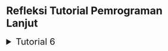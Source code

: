# Refleksi Tutorial Pemrograman Lanjut

<details>
<summary style="font-size:24px">Tutorial 6</summary>

## Commit 1 Reflection Notes
Berikut merupakan penjelasan mengenai fungsi `handle_connection`,

```
...
fn handle_connection(mut stream: TcpStream)
...
```
Baris kode di atas berfungsi untuk mengambil _ownership_ dari `TcpStream` yang akan merepresentasikan koneksi TCP.


```
...
let buf_reader = BufReader::new(&mut stream);
...
```
Baris kode di atas akan membuat _instance_ `BufReader` yang nantinya akan digunakan untuk membaca teks dari _stream_ secara efisien.

```
...
let http_request: Vec<_> = buf_reader 
    .lines() 
    .map(|result| result.unwrap())
    .take_while(|line| !line.is_empty()) 
    .collect();
...
```
- `buf_reader .lines()` berguna untuk membaca setiap baris dari _buffered reader_.
- `.map(|result| result.unwrap())` melakukan pemetaan setiap _result_ ke _unwrapped value_-nya.
- `.take_while(|line| !line.is_empty())` digunakan untuk mengambil setiap baris yang ada sampai bertemu dengan baris kosong yang menandakan berakhirnya _request headers_ HTTP.
- `Vec<_>` berfungsi untuk menyimpan setiap baris yang sudah diambil dengan tipe yang menyesuaikan. 

```
...
println!("Request: {:#?}", http_request);
...
```
Mencetak setiap baris yang sudah dikumpulkan yang berisi _request_ HTTP. Jadi secara singkat, fungsi ini akan membaca _request_ HTTP dari _stream_ TCP dan akan berhenti apabila bertemu dengan baris yang kosong. 

## Commit 2 Reflection Notes

![Commit 2 screen capture](image.png)

Ada beberapa bagian kode yang ditambahkan untuk memunculkkan hasil yang diperoleh pada gambar di atas,
- mendefinisikan status `"HTTP/1.1 200 OK"`
- membaca konten dari `hello.html` dengan mengubahnya ke variabel _string_ `contents` menggunakan `fs::read_to_string("hello.html").unwrap()`
- melakukan kalkulasi panjang dari `contents` dengan `contents.len()`
- mengonstruksi _string_ respons HTTP termasuk di dalamnya ada status, panjang konten, dan konten dari `hello.html`
- kode perlu juga menuliskan respons HTTP kembali ke TCP _stream_ menggunakan `stream.write_all(response.as_bytes()).unwrap()`.

Berikut merupakan baris kode yang perlu ditambahkan di dalam fungsi `handle_connection`,

```
...
 let status_line = "HTTP/1.1 200 OK";
        let contents = fs::read_to_string("hello.html").unwrap();
        let length = contents.len();

        let response = format!("{status_line}\r\nContent-Length:
        {length}\r\n\r\n{contents}");
        stream.write_all(response.as_bytes()).unwrap();
...
```
## Commit 3 Reflection Notes

![Commit 3 screen capture](image-1.png)

```
...
else {
            let status_line = "HTTP/1.1 404 NOT FOUND";
            let contents = fs::read_to_string("404.html").unwrap();
            let length = contents.len();
    
            let response = format!(
                "{status_line}\r\nContent-Length: {length}\r\n\r\n{contents}"
            );
    
            stream.write_all(response.as_bytes()).unwrap();
    }
...

```

Baris kode di atas ditambahkan untuk memunculkan halaman ketika suatu _file_ html yang di-_request_ tidak tersedia. Kode di atas dapat berjalan dengan baik sesuai dengan gambar yang tertera, namun kode di atas terdapat duplikasi penulisan kode yang dapat direfaktorisasi. Berikut merupakan hasil refaktorisasinya,

```
...
let (status_line, filename) = if request_line == "GET / HTTP/1.1" {
            ("HTTP/1.1 200 OK", "hello.html")
        } else {
            ("HTTP/1.1 404 NOT FOUND", "404.html")
        };
    
        let contents = fs::read_to_string(filename).unwrap();
        let length = contents.len();
    
        let response =
            format!("{status_line}\r\nContent-Length: {length}\r\n\r\n{contents}");
    
        stream.write_all(response.as_bytes()).unwrap();
...
```

Dengan ada refaktorisasi di atas, kode yang ada terlihat semakin ringkas, mudah dipahami, dan apabila kita perlu untuk memodifikasi sesuatu, kita tidak perlu lagi sampai memodifikasi dua kode yang identik. 
</details>
